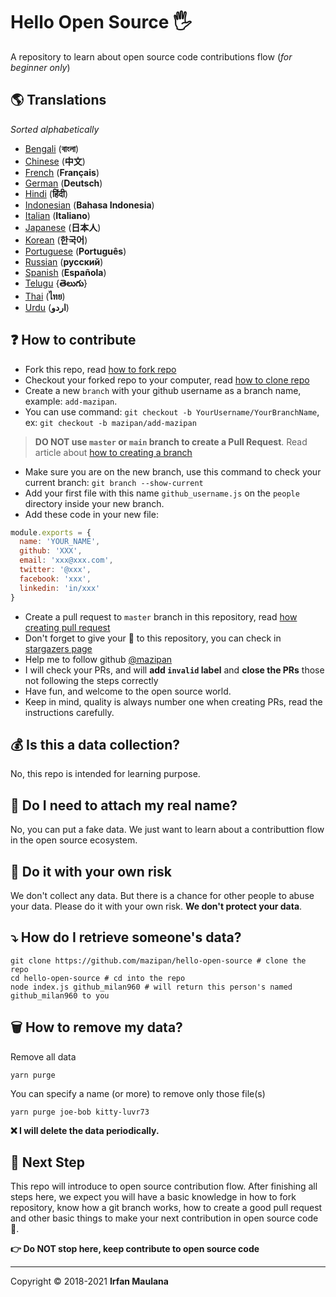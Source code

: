 ﻿# Hello Open Source 🖐️

A repository to learn about open source code contributions flow (_for beginner only_)

## 🌎 Translations

_Sorted alphabetically_

- [Bengali](./translations/README-BN.md) (**বাংলা**)
- [Chinese](./translations/README-CHI.md) (**中文**)
- [French](./translations/README-FR.md) (**Français**)
- [German](./translations/README-DE.md) (**Deutsch**)
- [Hindi](./translations/README-HI.md) (**हिंदी**)
- [Indonesian](./translations/README-ID.md) (**Bahasa Indonesia**)
- [Italian](./translations/README-it.md) (**Italiano**)
- [Japanese](./translations/README-JP.md) (**日本人**)
- [Korean](./translations/README-KR.md) (**한국어**)
- [Portuguese](./translations/README-PT-BR.md) (**Português**)
- [Russian](./translations/README-RU.md) (**русский**)
- [Spanish](./translations/README-ES.md) (**Española**)
- [Telugu](./translations/README-TE.md) {**తెలుగు**}
- [Thai](./translations/README-TH.md) (**ไทย**)
- [Urdu](./translations/README-UR.md) (**اردو**)

## ❓ How to contribute

- Fork this repo, read [how to fork repo](https://help.github.com/articles/fork-a-repo/)
- Checkout your forked repo to your computer, read [how to clone repo](https://docs.github.com/en/github/creating-cloning-and-archiving-repositories/cloning-a-repository)
- Create a new `branch` with your github username as a branch name, example: `add-mazipan`.
- You can use command: `git checkout -b YourUsername/YourBranchName`, ex: `git checkout -b mazipan/add-mazipan`

> **DO NOT use `master` or `main` branch to create a Pull Request**.
> Read article about [how to creating a branch](https://help.github.com/articles/creating-and-deleting-branches-within-your-repository/)

- Make sure you are on the new branch, use this command to check your current branch: `git branch --show-current`
- Add your first file with this name `github_username.js` on the `people` directory inside your new branch.
- Add these code in your new file:

```js
module.exports = {
  name: 'YOUR_NAME',
  github: 'XXX',
  email: 'xxx@xxx.com',
  twitter: '@xxx',
  facebook: 'xxx',
  linkedin: 'in/xxx'
}
```

- Create a pull request to `master` branch in this repository, read [how creating pull request](https://help.github.com/articles/creating-a-pull-request/)
- Don't forget to give your 🌟 to this repository, you can check in [stargazers page](https://github.com/mazipan/hello-open-source/stargazers)
- Help me to follow github [@mazipan](https://github.com/mazipan)
- I will check your PRs, and will **add `invalid` label** and **close the PRs** those not following the steps correctly
- Have fun, and welcome to the open source world.
- Keep in mind, quality is always number one when creating PRs, read the instructions carefully.

## 💰 Is this a data collection?

No, this repo is intended for learning purpose.

## 🥶 Do I need to attach my real name?

No, you can put a fake data.
We just want to learn about a contributtion flow in the open source ecosystem.

## 🙈 Do it with your own risk

We don't collect any data.
But there is a chance for other people to abuse your data.
Please do it with your own risk.
**We don't protect your data**.

## ⤵️ How do I retrieve someone's data?

```shell
git clone https://github.com/mazipan/hello-open-source # clone the repo
cd hello-open-source # cd into the repo
node index.js github_milan960 # will return this person's named github_milan960 to you
```

## 🗑️ How to remove my data?

Remove all data

```shell
yarn purge
```

You can specify a name (or more) to remove only those file(s)

```shell
yarn purge joe-bob kitty-luvr73
```

**❌ I will delete the data periodically.**

## 🚶 Next Step

This repo will introduce to open source contribution flow.
After finishing all steps here, we expect you will have a basic knowledge in how to fork repository, know how a git branch works, how to create a good pull request and other basic things to make your next contribution in open source code 🥳.

**👉 Do NOT stop here, keep contribute to open source code**

---

Copyright © 2018-2021 **Irfan Maulana**
